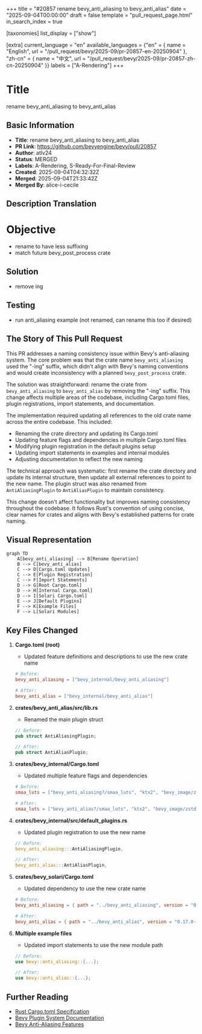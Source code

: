 +++
title = "#20857 rename bevy_anti_aliasing to bevy_anti_alias"
date = "2025-09-04T00:00:00"
draft = false
template = "pull_request_page.html"
in_search_index = true

[taxonomies]
list_display = ["show"]

[extra]
current_language = "en"
available_languages = {"en" = { name = "English", url = "/pull_request/bevy/2025-09/pr-20857-en-20250904" }, "zh-cn" = { name = "中文", url = "/pull_request/bevy/2025-09/pr-20857-zh-cn-20250904" }}
labels = ["A-Rendering"]
+++

# Title
rename bevy_anti_aliasing to bevy_anti_alias

## Basic Information
- **Title**: rename bevy_anti_aliasing to bevy_anti_alias
- **PR Link**: https://github.com/bevyengine/bevy/pull/20857
- **Author**: atlv24
- **Status**: MERGED
- **Labels**: A-Rendering, S-Ready-For-Final-Review
- **Created**: 2025-09-04T04:32:32Z
- **Merged**: 2025-09-04T21:33:42Z
- **Merged By**: alice-i-cecile

## Description Translation
# Objective

- rename to have less suffixing
- match future bevy_post_process crate

## Solution

- remove ing

## Testing

- run anti_aliasing example (not renamed, can rename this too if desired)

## The Story of This Pull Request

This PR addresses a naming consistency issue within Bevy's anti-aliasing system. The core problem was that the crate name `bevy_anti_aliasing` used the "-ing" suffix, which didn't align with Bevy's naming conventions and would create inconsistency with a planned `bevy_post_process` crate.

The solution was straightforward: rename the crate from `bevy_anti_aliasing` to `bevy_anti_alias` by removing the "-ing" suffix. This change affects multiple areas of the codebase, including Cargo.toml files, plugin registrations, import statements, and documentation.

The implementation required updating all references to the old crate name across the entire codebase. This included:
- Renaming the crate directory and updating its Cargo.toml
- Updating feature flags and dependencies in multiple Cargo.toml files
- Modifying plugin registration in the default plugins setup
- Updating import statements in examples and internal modules
- Adjusting documentation to reflect the new naming

The technical approach was systematic: first rename the crate directory and update its internal structure, then update all external references to point to the new name. The plugin struct was also renamed from `AntiAliasingPlugin` to `AntiAliasPlugin` to maintain consistency.

This change doesn't affect functionality but improves naming consistency throughout the codebase. It follows Rust's convention of using concise, clear names for crates and aligns with Bevy's established patterns for crate naming.

## Visual Representation

```mermaid
graph TD
    A[bevy_anti_aliasing] --> B[Rename Operation]
    B --> C[bevy_anti_alias]
    C --> D[Cargo.toml Updates]
    C --> E[Plugin Registration]
    C --> F[Import Statements]
    D --> G[Root Cargo.toml]
    D --> H[Internal Cargo.toml]
    D --> I[Solari Cargo.toml]
    E --> J[Default Plugins]
    F --> K[Example Files]
    F --> L[Solari Modules]
```

## Key Files Changed

1. **Cargo.toml (root)**
   - Updated feature definitions and descriptions to use the new crate name
   ```toml
   # Before:
   bevy_anti_aliasing = ["bevy_internal/bevy_anti_aliasing"]
   
   # After:
   bevy_anti_alias = ["bevy_internal/bevy_anti_alias"]
   ```

2. **crates/bevy_anti_alias/src/lib.rs**
   - Renamed the main plugin struct
   ```rust
   // Before:
   pub struct AntiAliasingPlugin;
   
   // After:
   pub struct AntiAliasPlugin;
   ```

3. **crates/bevy_internal/Cargo.toml**
   - Updated multiple feature flags and dependencies
   ```toml
   # Before:
   smaa_luts = ["bevy_anti_aliasing?/smaa_luts", "ktx2", "bevy_image/zstd"]
   
   # After:
   smaa_luts = ["bevy_anti_alias?/smaa_luts", "ktx2", "bevy_image/zstd"]
   ```

4. **crates/bevy_internal/src/default_plugins.rs**
   - Updated plugin registration to use the new name
   ```rust
   // Before:
   bevy_anti_aliasing:::AntiAliasingPlugin,
   
   // After:
   bevy_anti_alias:::AntiAliasPlugin,
   ```

5. **crates/bevy_solari/Cargo.toml**
   - Updated dependency to use the new crate name
   ```toml
   # Before:
   bevy_anti_aliasing = { path = "../bevy_anti_aliasing", version = "0.17.0-dev" }
   
   # After:
   bevy_anti_alias = { path = "../bevy_anti_alias", version = "0.17.0-dev" }
   ```

6. **Multiple example files**
   - Updated import statements to use the new module path
   ```rust
   // Before:
   use bevy::anti_aliasing::{...};
   
   // After:
   use bevy::anti_alias::{...};
   ```

## Further Reading

- [Rust Cargo.toml Specification](https://doc.rust-lang.org/cargo/reference/manifest.html)
- [Bevy Plugin System Documentation](https://bevyengine.org/learn/book/getting-started/plugins/)
- [Bevy Anti-Aliasing Features](https://bevyengine.org/learn/book/getting-started/anti-aliasing/)